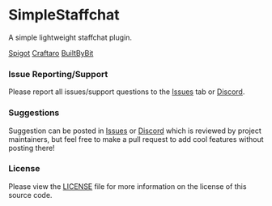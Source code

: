 # SimpleStaffchat
A simple lightweight staffchat plugin.

[Spigot](https://www.spigotmc.org/resources/simplestaffchat2-1-7-1-18.91883/) [Craftaro](https://craftaro.com/marketplace/product/simplestaffchat2.645) [BuiltByBit](https://www.mc-market.org/resources/22491/)

### Issue Reporting/Support

Please report all issues/support questions to the [Issues](https://github.com/RefracDevelopment/SimpleStaffChat2/issues) tab or [Discord](https://discord.refracdev.ml).

### Suggestions

Suggestion can be posted in [Issues](https://github.com/RefracDevelopment/SimpleStaffChat2/issues) or [Discord](https://discord.refracdev.ml) which is reviewed by project maintainers, but feel free to make a pull request to add cool features without posting there!

### License
Please view the [LICENSE](LICENSE) file for more information on the license of this source code.
